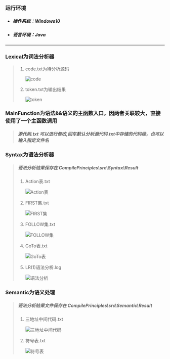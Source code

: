 ### 运行环境

- 
  ##### 操作系统：Windows10

- ##### 语言环境：Java

-----------

### Lexical为词法分析器

> 1. code.txt为待分析源码
>
>    ![code](C:\Users\lenovo\AppData\Roaming\Typora\typora-user-images\image-20200629175955486.png)
>
> 2. token.txt为输出结果
>
>    ![token](C:\Users\lenovo\AppData\Roaming\Typora\typora-user-images\image-20200629180007003.png)

### MainFunction为语法&&语义的主函数入口，因两者关联较大，直接使用了一个主函数调用
> ##### 源代码.txt 可以进行修改,回车默认分析源代码.txt中存储的代码段，也可以输入指定文件名

### Syntax为语法分析器
> ##### 语法分析结果保存在  CompilePrinciples\src\Syntax\Result
>
> 1. Action表.txt
>
>    ![Action表](C:\Users\lenovo\AppData\Roaming\Typora\typora-user-images\image-20200629180058437.png)
>
> 2. FIRST集.txt
>
>    ![FIRST集](C:\Users\lenovo\AppData\Roaming\Typora\typora-user-images\image-20200629180038225.png)
>
> 3. FOLLOW集.txt
>
>    ![FOLLOW集](C:\Users\lenovo\AppData\Roaming\Typora\typora-user-images\image-20200629180044684.png)
>
> 4. GoTo表.txt
>
>    ![GoTo表](C:\Users\lenovo\AppData\Roaming\Typora\typora-user-images\image-20200629180052100.png)
>
> 5. LR(1)语法分析.log
>
>    ![语法分析](C:\Users\lenovo\AppData\Roaming\Typora\typora-user-images\image-20200629180109476.png)

### Semantic为语义处理
> ##### 语法分析结果文件保存在 CompilePrinciples\src\Semantic\Result
>
> 1. 三地址中间代码.txt
>
>    ![三地址中间代码](C:\Users\lenovo\AppData\Roaming\Typora\typora-user-images\image-20200629180135851.png)
>
> 2. 符号表.txt
>
>    ![符号表](C:\Users\lenovo\AppData\Roaming\Typora\typora-user-images\image-20200629180142511.png)
